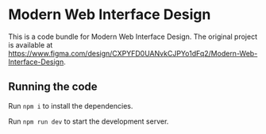 
  # Modern Web Interface Design

  This is a code bundle for Modern Web Interface Design. The original project is available at https://www.figma.com/design/CXPYFD0UANvkCJPYo1dFq2/Modern-Web-Interface-Design.

  ## Running the code

  Run `npm i` to install the dependencies.

  Run `npm run dev` to start the development server.
  